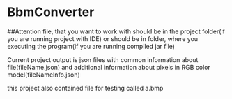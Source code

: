 # BbmConverter
##Attention
file, that you want to work with should be in the project folder(if you are running project with IDE)
or should be in folder, where you executing the program(if you are running compiled jar file)

Current project output is json files with common information about file(fileName.json) and additional information
about pixels in RGB color model(fileNameInfo.json)

this project also contained file for testing called a.bmp